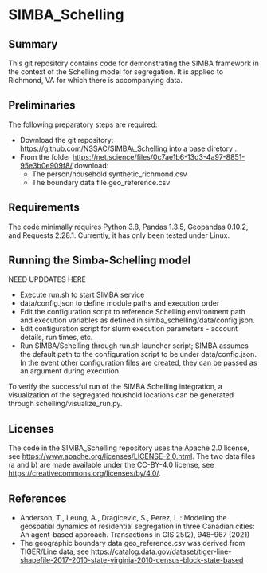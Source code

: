 # SIMBA_Schelling

## Summary
This git repository contains code for demonstrating the SIMBA framework in the context of the Schelling model for segregation. It is applied to Richmond, VA for which there is accompanying data. 

## Preliminaries
The following preparatory steps are required:
- Download the git repository: https://github.com/NSSAC/SIMBA\_Schelling into a base diretory <yournamehere>.
- From the folder https://net.science/files/0c7ae1b6-13d3-4a97-8851-95e3b0e909f8/ download:
  - The person/household synthetic_richmond.csv
  - The boundary data file geo_reference.csv

## Requirements
The code minimally requires Python 3.8, Pandas 1.3.5, Geopandas 0.10.2, and Requests 2.28.1. Currently, it has only been tested under Linux.


## Running the Simba-Schelling model
NEED UPDDATES HERE
  
- Execute run.sh to start SIMBA service
- data/config.json to define module paths and execution order
- Edit the configuration script to reference Schelling environment path and execution variables as defined in simba\_schelling/data/config.json. 
- Edit configuration script for slurm execution parameters - account details, run times, etc. 
- Run SIMBA/Schelling through run.sh launcher script; SIMBA assumes the default path to the configuration script to be under data/config.json. In the event other configuration files are created, they can be passed as an argument during execution. 

To verify the successful run of the SIMBA Schelling integration, a visualization of the segregated houshold locations can be generated through schelling/visualize\_run.py. 


  
## Licenses
The code in the SIMBA_Schelling repository uses the Apache 2.0 license, see https://www.apache.org/licenses/LICENSE-2.0.html. The two data files (a and b) are made available under the CC-BY-4.0 license, see https://creativecommons.org/licenses/by/4.0/. 

## References
- Anderson, T., Leung, A., Dragicevic, S., Perez, L.: Modeling the geospatial dynamics of residential segregation in three Canadian cities: An agent-based approach. Transactions in GIS 25(2), 948–967 (2021)
- The geographic boundary data geo_reference.csv was derived from TIGER/Line data, see https://catalog.data.gov/dataset/tiger-line-shapefile-2017-2010-state-virginia-2010-census-block-state-based  



